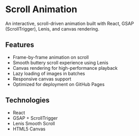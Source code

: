 # Scroll Animation

An interactive, scroll-driven animation built with React, GSAP (ScrollTrigger), Lenis, and canvas rendering.

##  Features

- Frame-by-frame animation on scroll
- Smooth buttery scroll experience using Lenis
- Canvas rendering for high-performance playback
- Lazy loading of images in batches
- Responsive canvas support
- Optimized for deployment on GitHub Pages


##  Technologies

- React
- GSAP + ScrollTrigger
- Lenis Smooth Scroll
- HTML5 Canvas


